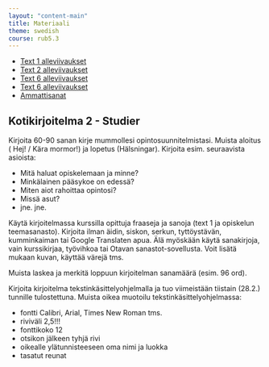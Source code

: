 ```yaml
---
layout: "content-main"
title: Materiaali
theme: swedish
course: rub5.3
---
```


- [Text 1 alleviivaukset](/media/rub5/text1_alleviivaukset.pdf)
- [Text 2 alleviivaukset](/media/rub5/text2_alleviivaukset.pdf)
- [Text 6 alleviivaukset](/media/rub5/text6_alleviivaukset.pdf)
- [Text 6 alleviivaukset](/media/rub5/text_5_alleviivaukset_vastaukset.pdf)
- [Ammattisanat](/media/rub5/ammattisanat.pdf)

## Kotikirjoitelma 2 - Studier

Kirjoita 60-90 sanan kirje mummollesi opintosuunnitelmistasi. Muista aloitus ( Hej! / Kära mormor!) ja lopetus (Hälsningar). Kirjoita esim. seuraavista asioista:

- Mitä haluat opiskelemaan ja minne?
- Minkälainen pääsykoe on edessä?
- Miten aiot rahoittaa opintosi?
- Missä asut?
- jne. jne.

Käytä kirjoitelmassa kurssilla opittuja fraaseja ja sanoja (text 1 ja opiskelun teemasanasto). Kirjoita ilman äidin, siskon, serkun, tyttöystävän, kumminkaiman tai Google Translaten apua. Älä myöskään käytä sanakirjoja, vain kurssikirjaa, työvihkoa tai Otavan sanastot-sovellusta. Voit lisätä mukaan kuvan, käyttää värejä tms.

Muista laskea ja merkitä loppuun kirjoitelman sanamäärä (esim. 96 ord).

Kirjoita kirjoitelma tekstinkäsittelyohjelmalla ja tuo viimeistään tiistain (28.2.) tunnille tulostettuna.
Muista oikea muotoilu tekstinkäsittelyohjelmassa:

- fontti Calibri, Arial, Times New Roman tms.
- riviväli 2,5!!!
- fonttikoko 12
- otsikon jälkeen tyhjä rivi
- oikealle ylätunnisteeseen oma nimi ja luokka
- tasatut reunat

